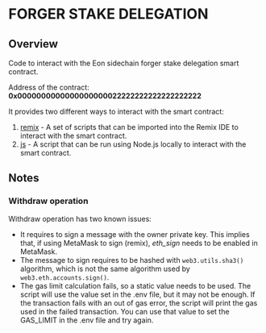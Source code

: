 # FORGER STAKE DELEGATION

## Overview

Code to interact with the Eon sidechain forger stake delegation smart contract.

Address of the contract: **0x0000000000000000000022222222222222222222**

It provides two different ways to interact with the smart contract:
1. [remix](./docs/REMIX.md) - A set of scripts that can be imported into the Remix IDE to interact with the smart contract.
2. [js](./docs/JS.md) - A script that can be run using Node.js locally to interact with the smart contract.

## Notes

### Withdraw operation

Withdraw operation has two known issues:

- It requires to sign a message with the owner private key. This implies that, if using MetaMask to sign (remix), _eth_sign_ needs to be enabled in MetaMask.
- The message to sign requires to be hashed with `web3.utils.sha3()` algorithm, which is not the same algorithm used by `web3.eth.accounts.sign()`.
- The gas limit calculation fails, so a static value needs to be used. The script will use the value set in the .env file, but it may not be enough. If the transaction fails with an out of gas error, the script will print the gas used in the failed transaction. You can use that value to set the GAS_LIMIT in the .env file and try again.

